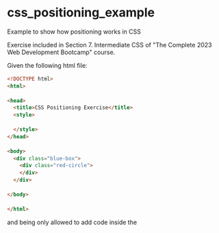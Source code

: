 # css_positioning_example
Example to show how positioning works in CSS

Exercise included in Section 7. Intermediate CSS of "The Complete 2023 Web Development Bootcamp" course.

Given the following html file:

```html
<!DOCTYPE html>
<html>

<head>
  <title>CSS Positioning Exercise</title>
  <style>

  </style>
</head>

<body>
  <div class="blue-box">
    <div class="red-circle">
    </div>
  </div>

</body>

</html>
```

and being only allowed to add code inside the <style> tag, the goal is to create a blue rectangle and a red circle and position them as follows:

![](images/goal.png)

First of all, I'm going to add the blue rectangle. In the html file there is already a div container tagged as "blue-box" class so we only have to use the right properties. Let's try to provide different values to the *position* property and see the effect on the rendered html. 

**position: static**

This is the default positioning style in html so there is no need to specify the position property. We also provide the rest of the properties to match the color and size desired. So, styling the blue-box div as follows:

```html
  <style>
    .blue-box {
      width: 500px;               /* width of 500 pixels */          
      height: 300px;              /* height of 300 pixels */
      background-color: blue;   /* blue as background color */
      left: 200px;                /* element pushed 200 pixels from the left */
      top: 200px;                 /* element pushed 200 pixels from the top */
    }
  </style>
```

it gets rendered as follows:

![](images\blue_box_static.png)







